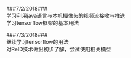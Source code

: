 ###7/2/2018###  
学习利用java语言与本机摄像头的视频流接收与推送  
学习tensorflow框架的基本用法

###7/3/2018###  
继续学习tensorflow的用法  
对ReID技术做出初步了解，尝试使用相关模型  
